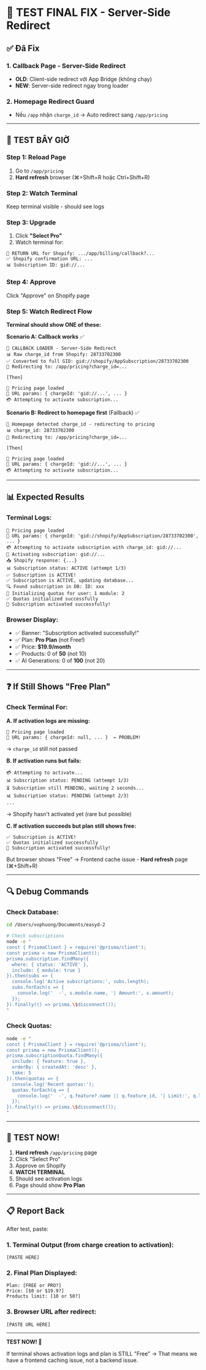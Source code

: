 # 🎯 TEST FINAL FIX - Server-Side Redirect

## ✅ Đã Fix

### 1. Callback Page - Server-Side Redirect
- **OLD**: Client-side redirect với App Bridge (không chạy)
- **NEW**: Server-side redirect ngay trong loader

### 2. Homepage Redirect Guard
- Nếu `/app` nhận `charge_id` → Auto redirect sang `/app/pricing`

---

## 🧪 TEST BÂY GIỜ

### Step 1: Reload Page
1. Go to `/app/pricing`
2. **Hard refresh** browser (⌘+Shift+R hoặc Ctrl+Shift+R)

### Step 2: Watch Terminal
Keep terminal visible - should see logs

### Step 3: Upgrade
1. Click **"Select Pro"**
2. Watch terminal for:
```
🔗 RETURN URL for Shopify: .../app/billing/callback?...
✅ Shopify confirmation URL: ...
📊 Subscription ID: gid://...
```

### Step 4: Approve
Click "Approve" on Shopify page

### Step 5: Watch Redirect Flow

**Terminal should show ONE of these:**

**Scenario A: Callback works** ✅
```
🔔 CALLBACK LOADER - Server-Side Redirect
📊 Raw charge_id from Shopify: 28733702300
✅ Converted to full GID: gid://shopify/AppSubscription/28733702300
🎯 Redirecting to: /app/pricing?charge_id=...

[Then]

📄 Pricing page loaded
🔗 URL params: { chargeId: 'gid://...', ... }
💳 Attempting to activate subscription...
```

**Scenario B: Redirect to homepage first** (Fallback) ✅
```
🔄 Homepage detected charge_id - redirecting to pricing
📊 charge_id: 28733702300
🎯 Redirecting to: /app/pricing?charge_id=...

[Then]

📄 Pricing page loaded
🔗 URL params: { chargeId: 'gid://...', ... }
💳 Attempting to activate subscription...
```

---

## 📊 Expected Results

### Terminal Logs:
```
📄 Pricing page loaded
🔗 URL params: { chargeId: 'gid://shopify/AppSubscription/28733702300', ... }
💳 Attempting to activate subscription with charge_id: gid://...
🔄 Activating subscription: gid://...
📥 Shopify response: {...}
📊 Subscription status: ACTIVE (attempt 1/3)
✅ Subscription is ACTIVE!
✅ Subscription is ACTIVE, updating database...
🔍 Found subscription in DB: ID: xxx
🎯 Initializing quotas for user: 1 module: 2
✅ Quotas initialized successfully
🎉 Subscription activated successfully!
```

### Browser Display:
- ✅ Banner: "Subscription activated successfully!"
- ✅ Plan: **Pro Plan** (not Free!)
- ✅ Price: **$19.9/month**
- ✅ Products: 0 of **50** (not 10)
- ✅ AI Generations: 0 of **100** (not 20)

---

## ❓ If Still Shows "Free Plan"

### Check Terminal For:

**A. If activation logs are missing:**
```
📄 Pricing page loaded
🔗 URL params: { chargeId: null, ... }  ← PROBLEM!
```
→ `charge_id` still not passed

**B. If activation runs but fails:**
```
💳 Attempting to activate...
📊 Subscription status: PENDING (attempt 1/3)
⏳ Subscription still PENDING, waiting 2 seconds...
📊 Subscription status: PENDING (attempt 2/3)
...
```
→ Shopify hasn't activated yet (rare but possible)

**C. If activation succeeds but plan still shows free:**
```
✅ Subscription is ACTIVE!
✅ Quotas initialized successfully
🎉 Subscription activated successfully!
```

But browser shows "Free"
→ Frontend cache issue - **Hard refresh** page (⌘+Shift+R)

---

## 🔍 Debug Commands

### Check Database:
```bash
cd /Users/vophuong/Documents/easyd-2

# Check subscriptions
node -e "
const { PrismaClient } = require('@prisma/client');
const prisma = new PrismaClient();
prisma.subscription.findMany({
  where: { status: 'ACTIVE' },
  include: { module: true }
}).then(subs => {
  console.log('Active subscriptions:', subs.length);
  subs.forEach(s => {
    console.log('  -', s.module.name, '| Amount:', s.amount);
  });
}).finally(() => prisma.\$disconnect());
"
```

### Check Quotas:
```bash
node -e "
const { PrismaClient } = require('@prisma/client');
const prisma = new PrismaClient();
prisma.subscriptionQuota.findMany({
  include: { feature: true },
  orderBy: { createdAt: 'desc' },
  take: 5
}).then(quotas => {
  console.log('Recent quotas:');
  quotas.forEach(q => {
    console.log('  -', q.feature?.name || q.feature_id, '| Limit:', q.limit_quantity);
  });
}).finally(() => prisma.\$disconnect());
"
```

---

## 🚀 TEST NOW!

1. **Hard refresh** `/app/pricing` page
2. Click "Select Pro"
3. Approve on Shopify
4. **WATCH TERMINAL**
5. Should see activation logs
6. Page should show **Pro Plan**

---

## 📋 Report Back

After test, paste:

### 1. Terminal Output (from charge creation to activation):
```
[PASTE HERE]
```

### 2. Final Plan Displayed:
```
Plan: [FREE or PRO?]
Price: [$0 or $19.9?]
Products limit: [10 or 50?]
```

### 3. Browser URL after redirect:
```
[PASTE URL HERE]
```

---

**TEST NOW! 🎯**

If terminal shows activation logs and plan is STILL "Free" → That means we have a frontend caching issue, not a backend issue.

